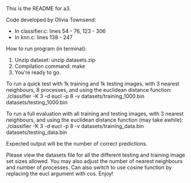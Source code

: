 This is the README for a3.

Code developed by Olivia Townsend:

- In classifier.c: lines 54 - 76, 123 - 306
- In knn.c: lines 138 - 247

How to run program (in terminal):
1. Unzip dataset: unzip datasets.zip
2. Compilation command: make
3. You’re ready to go.

To run a quick test with 1k training and 1k testing images, with 3 nearest neighbours, 8 processes, and using the euclidean distance function: 
./classifier -K 3 -d eucl -p 8 -v datasets/training_1000.bin datasets/testing_1000.bin

To run a full evaluation with all training and testing images, with 3 nearest neighbours, and using the euclidean distance function (may take awhile): 
./classifier -K 3 -d eucl -p 8 -v datasets/training_data.bin datasets/testing_data.bin

Expected output will be the number of correct predictions. 

Please view the datasets file for all the different testing and training image set sizes allowed. You may also adjust the number of nearest neighbours and number of processes. Can also switch to use cosine function by replacing the eucl argument with cos. Enjoy!
